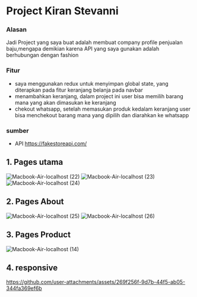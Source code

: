 # Project Kiran Stevanni

### Alasan
Jadi Project yang saya buat adalah membuat company profile penjualan baju,mengapa demikian karena API yang saya gunakan adalah berhubungan dengan fashion

### Fitur
* saya menggunakan redux untuk menyimpan global state, yang diterapkan pada fitur keranjang belanja pada navbar
* menambahkan keranjang, dalam project ini user bisa memilih barang mana yang akan dimasukan ke keranjang
* chekout whatsapp, setelah memasukan produk kedalam keranjang user bisa menchekout barang mana yang dipilih dan diarahkan ke whatsapp

### sumber
* API https://fakestoreapi.com/

## 1. Pages utama
![Macbook-Air-localhost (22)](https://github.com/user-attachments/assets/14193ae0-46a9-46ae-a769-3eded5edf12a)
![Macbook-Air-localhost (23)](https://github.com/user-attachments/assets/e9b02839-4632-45a1-8aac-086bfe6455ed)
![Macbook-Air-localhost (24)](https://github.com/user-attachments/assets/823c28ab-3bc0-48e7-856e-b509ce6e72a3)



## 2. Pages About
![Macbook-Air-localhost (25)](https://github.com/user-attachments/assets/f96d633a-9df7-4ecd-992c-51ccdaf0e23c)
![Macbook-Air-localhost (26)](https://github.com/user-attachments/assets/33c10060-5051-4a23-9e17-6d6a2af5c5e4)



## 3. Pages Product

![Macbook-Air-localhost (14)](https://github.com/user-attachments/assets/8452e604-00a8-4b38-a8d1-a9cd6f820e1e)


## 4. responsive

https://github.com/user-attachments/assets/269f256f-9d7b-44f5-ab05-344fa369ef6b





